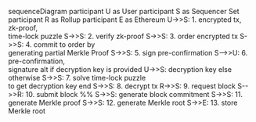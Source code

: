 sequenceDiagram
participant U as User
participant S as Sequencer Set
participant R as Rollup
participant E as Ethereum
U->>S: 1. encrypted tx, <br/>zk-proof, <br/>time-lock puzzle
S->>S: 2. verify zk-proof
S->>S: 3. order encrypted tx
S->>S: 4. commit to order by <br/> generating partial Merkle Proof
S->>S: 5. sign pre-confirmation
S-->>U: 6. pre-confirmation, <br/> signature
alt if decryption key is provided
U->>S: decryption key
else otherwise
S->>S: 7. solve time-lock puzzle <br/> to get decryption key
end
S->>S: 8. decrypt tx
R->>S: 9. request block
S-->>R: 10. submit block
%% S->>S: generate block commitment
S->>S: 11. generate Merkle proof
S->>S: 12. generate Merkle root
S->>E: 13. store Merkle root
